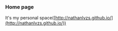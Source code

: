 ### Home page

It's my personal space([http://nathanlvzs.github.io/](http://nathanlvzs.github.io/))
